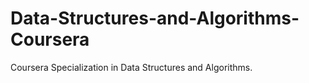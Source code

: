 # Data-Structures-and-Algorithms-Coursera

Coursera Specialization in Data Structures and Algorithms.
